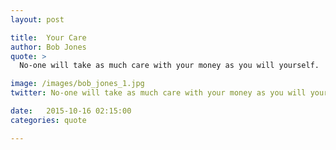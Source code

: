 ```yaml
---
layout: post

title:  Your Care
author: Bob Jones
quote: > 
  No-one will take as much care with your money as you will yourself. 

image: /images/bob_jones_1.jpg
twitter: No-one will take as much care with your money as you will yourself. Bob Jones http://quotes.stockflare.com/

date:   2015-10-16 02:15:00
categories: quote

---
```


